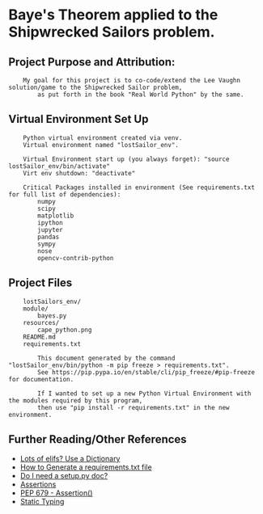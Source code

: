 # Baye's Theorem applied to the Shipwrecked Sailors problem.

## Project Purpose and Attribution: 

		My goal for this project is to co-code/extend the Lee Vaughn solution/game to the Shipwrecked Sailor problem, 
			as put forth in the book "Real World Python" by the same. 

## Virtual Environment Set Up

		Python virtual environment created via venv. 
		Virtual environment named "lostSailor_env".

		Virtual Environment start up (you always forget): "source lostSailor_env/bin/activate"
		Virt env shutdown: "deactivate"

		Critical Packages installed in environment (See requirements.txt for full list of dependencies):
			numpy
			scipy
			matplotlib
			ipython
			jupyter
			pandas
			sympy
			nose
			opencv-contrib-python

## Project Files
		
		lostSailors_env/
		module/
			bayes.py
		resources/
			cape_python.png
		README.md
		requirements.txt
			
			This document generated by the command "lostSailor_env/bin/python -m pip freeze > requirements.txt".
			See https://pip.pypa.io/en/stable/cli/pip_freeze/#pip-freeze for documentation. 

			If I wanted to set up a new Python Virtual Environment with the modules required by this program,
			then use "pip install -r requirements.txt" in the new environment.

	
## Further Reading/Other References

* [Lots of elifs? Use a Dictionary](https://medium.com/swlh/3-alternatives-to-if-statements-to-make-your-python-code-more-readable-91a9991fb353)
* [How to Generate a requirements.txt file](https://pip.pypa.io/en/stable/user_guide/#requirements-files)
* [Do I need a setup.py doc?](https://towardsdatascience.com/requirements-vs-setuptools-python-ae3ee66e28af)
* [Assertions](https://realpython.com/python-assert-statement/)
* [PEP 679 - Assertion()](https://peps.python.org/pep-0679/)
* [Static Typing](https://betterdatascience.com/python-statically-typed/)